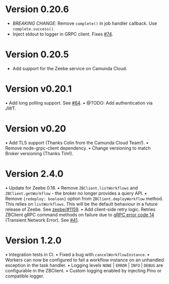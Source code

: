 # Version 0.20.6

-   _BREAKING CHANGE_: Remove `complete()` in job handler callback. Use `complete.success()`.
-   Inject stdout to logger in GRPC client. Fixes [#74](https://github.com/creditsenseau/zeebe-client-node-js/issues/74).

# Version 0.20.5

-   Add support for the Zeebe service on Camunda Cloud.

# Version v0.20.1

• Add long polling support. See [#64](https://github.com/creditsenseau/zeebe-client-node-js/issues/64).
• @TODO: Add authentication via JWT.

# Version v0.20

• Add TLS support (Thanks Colin from the Camunda Cloud Team!).
• Remove node-grpc-client dependency.
• Change versioning to match Broker versioning (Thanks Tim!).

# Version 2.4.0

• Update for Zeebe 0.18.
• Remove `ZBClient.listWorkflows` and `ZBClient.getWorkflow` - the broker no longer provides a query API.
• Remove `{redeploy: boolean}` option from `ZBClient.deployWorkflow` method. This relies on `listWorkflows`. This will be the default behaviour in a future release of Zeebe. See [zeebe/#1159](https://github.com/zeebe-io/zeebe/issues/1159).
• Add client-side retry logic. Retries ZBClient gRPC command methods on failure due to [gRPC error code 14](https://github.com/grpc/grpc/blob/master/doc/statuscodes.md) (Transient Network Error). See [#41](https://github.com/creditsenseau/zeebe-client-node-js/issues/40).

# Version 1.2.0

• Integration tests in CI.
• Fixed a bug with `cancelWorkflowInstance`.
• Workers can now be configured to fail a workflow instance on an unhandled exception in the task handler.
• Logging levels `NONE` | `ERROR` | `INFO` | `DEBUG` are configurable in the ZBClient.
• Custom logging enabled by injecting Pino or compatible logger.
